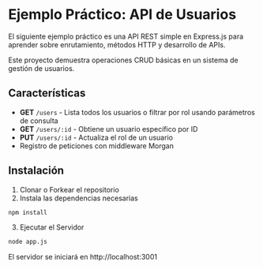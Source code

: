 # Ejemplo Práctico: API de Usuarios

El siguiente ejemplo práctico es una API REST simple en Express.js para aprender sobre enrutamiento, métodos HTTP y desarrollo de APIs. 

Este proyecto demuestra operaciones CRUD básicas en un sistema de gestión de usuarios.

## Características

- **GET** `/users` - Lista todos los usuarios o filtrar por rol usando parámetros de consulta
- **GET** `/users/:id` - Obtiene un usuario específico por ID
- **PUT** `/users/:id` - Actualiza el rol de un usuario
- Registro de peticiones con middleware Morgan

## Instalación

1. Clonar o Forkear el repositorio
2. Instala las dependencias necesarias

```bash
npm install
```

3. Ejecutar el Servidor

```bash
node app.js
```

El servidor se iniciará en http://localhost:3001